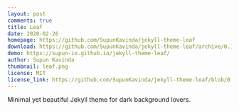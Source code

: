 ```yaml
---
layout: post
comments: true
title: Leaf
date: 2020-02-26 
homepage: https://github.com/SupunKavinda/jekyll-theme-leaf
download: https://github.com/SupunKavinda/jekyll-theme-leaf/archive/0.1.0.zip
demo: https://supun-io.github.io/jekyll-theme-leaf/
author: Supun Kavinda
thumbnail: leaf.png
license: MIT
license_link: https://github.com/SupunKavinda/jekyll-theme-leaf/blob/0.1.0/LICENSE.txt
---
```


Minimal yet beautiful Jekyll theme for dark background lovers.
